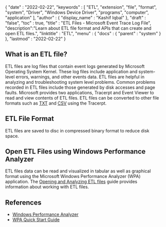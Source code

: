 {
  "date" : "2022-02-22",
  "keywords" : [ "ETL", "extension", "file", "format", "system", "Driver", "Windows Device Driver", "programs", "computer", "application" ],
  "author" : {
    "display_name" : "Kashif Iqbal"
  },
  "draft" : "false",
  "toc" : true,
  "title" : "ETL Files - Microsoft Event Trace Log File",
  "description":"Learn about ETL file format and APIs that can create and open ETL files.",
  "linktitle" : "ETL",
  "menu" : {
    "docs" : {
      "parent" : "system"
    }
  },
  "lastmod" : "2022-02-22"
}

## What is an ETL file?

ETL files are log files that contain event logs generated by Microsoft Operating System Kernel. These log files include application and system-level errors, warnings, and other events data. ETL files are helpful in analyzing and troubleshooting system level problems. Common problems recorded in ETL files include those generated by disk accesses and page faults. Microsoft provides two applications, Tracerpt and Event Viewer to read and view contents of ETL files. ETL files can be converted to other file formats such as [TXT](/word-processing/txt/) and [CSV](/spreadsheet/csv/) using the Tracerpt.

## ETL File Format

ETL files are saved to disc in compressed binary format to reduce disk space.

## Open ETL Files using Windows Performance Analyzer

ETL files data can be read and visualized in tabular as well as graphical format using the Microsoft Windows Performance Analyzer (WPA) application. The [Opening and Analyzing ETL files](https://learn.microsoft.com/en-us/windows-hardware/test/wpt/opening-and-analyzing-etl-files-in-wpa) guide provides information about working with ETL files.

## References

* [Windows Performance Analyzer](https://learn.microsoft.com/en-us/windows-hardware/test/wpt/getting-started--windows-performance-analyzer--wpa-)
* [WPA Quick Start Guide](https://learn.microsoft.com/en-us/windows-hardware/test/wpt/wpa-quick-start-guide)
